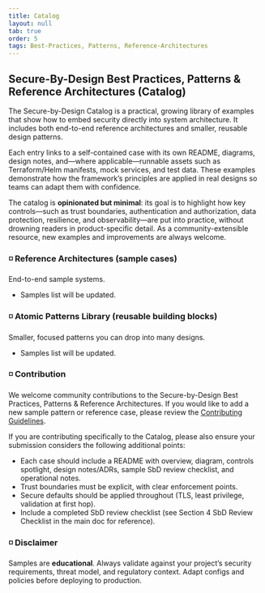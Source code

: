 ```yaml
---
title: Catalog
layout: null
tab: true
order: 5
tags: Best-Practices, Patterns, Reference-Architectures
---
```


## Secure-By-Design Best Practices, Patterns & Reference Architectures (Catalog)

The Secure-by-Design Catalog is a practical, growing library of examples that show how to embed security directly into system architecture. It includes both end-to-end reference architectures and smaller, reusable design patterns.

Each entry links to a self-contained case with its own README, diagrams, design notes, and—where applicable—runnable assets such as Terraform/Helm manifests, mock services, and test data. These examples demonstrate how the framework’s principles are applied in real designs so teams can adapt them with confidence.

The catalog is **opinionated but minimal**: its goal is to highlight how key controls—such as trust boundaries, authentication and authorization, data protection, resilience, and observability—are put into practice, without drowning readers in product-specific detail. As a community-extensible resource, new examples and improvements are always welcome.

### ◽ Reference Architectures (sample cases)

End-to-end sample systems.

- Samples list will be updated.

### ◽ Atomic Patterns Library (reusable building blocks)

Smaller, focused patterns you can drop into many designs.

- Samples list will be updated.

### ◽ Contribution

We welcome community contributions to the Secure-by-Design Best Practices, Patterns & Reference Architectures. If you would like to add a new sample pattern or reference case, please review the [Contributing Guidelines](https://github.com/OWASP/www-project-secure-by-design-framework?tab=contributing-ov-file).

If you are contributing specifically to the Catalog, please also ensure your submission considers the following additional points:

- Each case should include a README with overview, diagram, controls spotlight, design notes/ADRs, sample SbD review checklist, and operational notes.
- Trust boundaries must be explicit, with clear enforcement points.
- Secure defaults should be applied throughout (TLS, least privilege, validation at first hop).
- Include a completed SbD review checklist (see Section 4 SbD Review Checklist in the main doc for reference).

### ◽ Disclaimer

Samples are **educational**. Always validate against your project’s security requirements, threat model, and regulatory context. Adapt configs and policies before deploying to production.
